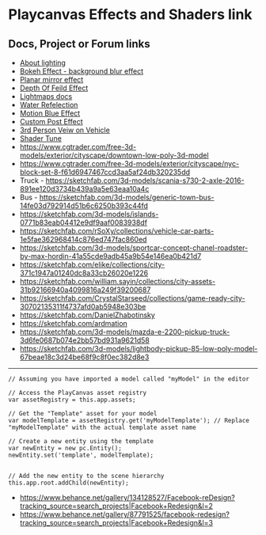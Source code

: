 # Playcanvas Effects and Shaders link
## Docs, Project or Forum links

- [About lighting](https://developer.playcanvas.com/en/user-manual/graphics/lighting/lights/)
- [Bokeh Effect - background blur effect](https://forum.playcanvas.com/t/bokeh-effect-just-for-background/26832)
- [Planar mirror effect](https://playcanvas.com/project/717166/overview/planar-mirror-reflection)
- [Depth Of Feild Effect](https://playcanvas.com/project/6461/overview)
- [Lightmaps docs](https://developer.playcanvas.com/user-manual/graphics/lighting/runtime-lightmaps/)
- [Water Refelection](https://playcanvas.com/project/712960/overview/water-reflections)
- [Motion Blue Effect](https://playcanvas.com/project/362233/overview/tutorial-motion-blur)
- [Custom Post Effect](https://playcanvas.com/project/406045/overview/tutorial-custom-post-effect)
- [3rd Person Veiw on Vehicle](https://playcanvas.com/project/715737/overview/vehicle-physics-3rd-person-cam)
- [Shader Tune](https://playcanvas.com/editor/scene/1389397)
- https://www.cgtrader.com/free-3d-models/exterior/cityscape/downtown-low-poly-3d-model
- https://www.cgtrader.com/free-3d-models/exterior/cityscape/nyc-block-set-8-f61d6947467ccd3aa5af24db320235dd
- Truck - https://sketchfab.com/3d-models/scania-s730-2-axle-2016-891ee120d3734b439a9a5e63eaa10a4c
- Bus - https://sketchfab.com/3d-models/generic-town-bus-14fe03d792914d51b6c6250b393c44fd
- https://sketchfab.com/3d-models/islands-0771b83eab04412e9df9aaf0083938df
- https://sketchfab.com/rSoXy/collections/vehicle-car-parts-1e5fae362968414c876ed747fac860ed
- https://sketchfab.com/3d-models/sportcar-concept-chanel-roadster-by-max-hordin-41a55cde9adb45a9b54e146ea0b421d7
- https://sketchfab.com/elike/collections/city-371c1947a01240dc8a33cb26020e1226
- https://sketchfab.com/william.sayin/collections/city-assets-31b92166940a4099816a249f39200687
- https://sketchfab.com/CrystalStarseed/collections/game-ready-city-30702135311f4737afd0ab5948e303be
- https://sketchfab.com/DanielZhabotinsky
- https://sketchfab.com/ardmation
- https://sketchfab.com/3d-models/mazda-e-2200-pickup-truck-3d6fe0687b074e2bb57bd931a9621d58
- https://sketchfab.com/3d-models/lightbody-pickup-85-low-poly-model-67beae18c3d24be68f9c8f0ec382d8e3

***
```
// Assuming you have imported a model called "myModel" in the editor

// Access the PlayCanvas asset registry
var assetRegistry = this.app.assets;

// Get the "Template" asset for your model
var modelTemplate = assetRegistry.get('myModelTemplate'); // Replace "myModelTemplate" with the actual template asset name

// Create a new entity using the template
var newEntity = new pc.Entity();
newEntity.set('template', modelTemplate);


// Add the new entity to the scene hierarchy
this.app.root.addChild(newEntity);
```

- https://www.behance.net/gallery/134128527/Facebook-reDesign?tracking_source=search_projects|Facebook+Redesign&l=2
- https://www.behance.net/gallery/87791525/facebook-redesign?tracking_source=search_projects|Facebook+Redesign&l=3